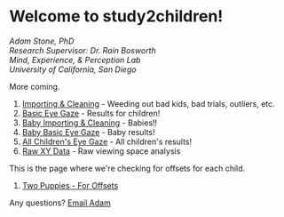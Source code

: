 # Welcome to study2children! 
*Adam Stone, PhD*  
*Research Supervisor: Dr. Rain Bosworth*  
*Mind, Experience, & Perception Lab*  
*University of California, San Diego*  

More coming. 

1. [Importing & Cleaning](01importclean.nb.html) - Weeding out bad kids, bad trials, outliers, etc. 
1. [Basic Eye Gaze](02basiceyegaze.nb.html) - Results for children!
1. [Baby Importing & Cleaning](03importcleanbabies.nb.html) - Babies!!
1. [Baby Basic Eye Gaze](04babybasiceyegaze.nb.html) - Baby results!
1. [All Children's Eye Gaze](05allkidseyegaze.nb.html) - All children's results!
1. [Raw XY Data](06rawxydata.nb.html) - Raw viewing space analysis

This is the page where we're checking for offsets for each child. 
1. [Two Puppies - For Offsets](twopuppies.nb.html)

Any questions? [Email Adam](mailto:amstone@ucsd.edu)